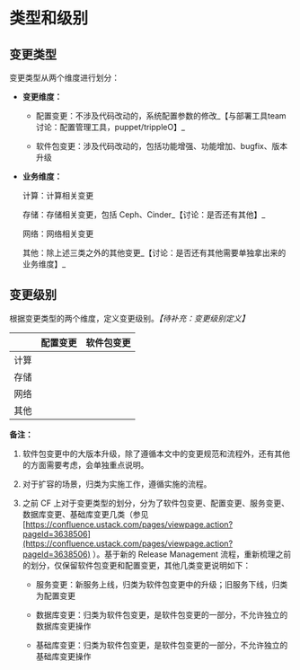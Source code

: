 # 类型和级别

## 变更类型

变更类型从两个维度进行划分：

* **变更维度：**

  * 配置变更：不涉及代码改动的，系统配置参数的修改_【与部署工具team讨论：配置管理工具，puppet/trippleO】_

  * 软件包变更：涉及代码改动的，包括功能增强、功能增加、bugfix、版本升级

* **业务维度：**

  计算：计算相关变更

  存储：存储相关变更，包括 Ceph、Cinder_【讨论：是否还有其他】_

  网络：网络相关变更

  其他：除上述三类之外的其他变更_【讨论：是否还有其他需要单独拿出来的业务维度】_

## 变更级别

根据变更类型的两个维度，定义变更级别。_【待补充：变更级别定义】_

|  | 配置变更 | 软件包变更 |
| :--- | :--- | :--- |
| 计算 |  |  |
| 存储 |  |  |
| 网络 |  |  |
| 其他 |  |  |

**备注：**

1. 软件包变更中的大版本升级，除了遵循本文中的变更规范和流程外，还有其他的方面需要考虑，会单独重点说明。

2. 对于扩容的场景，归类为实施工作，遵循实施的流程。

3. 之前 CF 上对于变更类型的划分，分为了软件包变更、配置变更、服务变更、数据库变更、基础库变更几类（参见 [https://confluence.ustack.com/pages/viewpage.action?pageId=3638506](https://confluence.ustack.com/pages/viewpage.action?pageId=3638506) ）。基于新的 Release Management 流程，重新梳理之前的划分，仅保留软件包变更和配置变更，其他几类变更说明如下：

   * 服务变更：新服务上线，归类为软件包变更中的升级；旧服务下线，归类为配置变更

   * 数据库变更：归类为软件包变更，是软件包变更的一部分，不允许独立的数据库变更操作

   * 基础库变更：归类为软件包变更，是软件包变更的一部分，不允许独立的基础库变更操作



